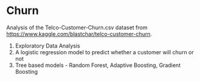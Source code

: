 # Churn

Analysis of the Telco-Customer-Churn.csv dataset from https://www.kaggle.com/blastchar/telco-customer-churn.

1) Exploratory Data Analysis
2) A logistic regression model to predict whether a customer will churn or not
3) Tree based models - Random Forest, Adaptive Boosting, Gradient Boosting
